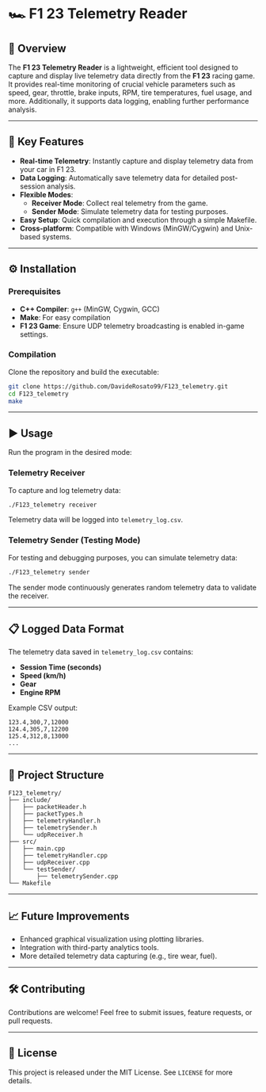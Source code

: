 # 🏎️ F1 23 Telemetry Reader

## 🚩 Overview

The **F1 23 Telemetry Reader** is a lightweight, efficient tool designed to capture and display live telemetry data directly from the **F1 23** racing game. It provides real-time monitoring of crucial vehicle parameters such as speed, gear, throttle, brake inputs, RPM, tire temperatures, fuel usage, and more. Additionally, it supports data logging, enabling further performance analysis.

---

## 🎯 Key Features

- **Real-time Telemetry**: Instantly capture and display telemetry data from your car in F1 23.
- **Data Logging**: Automatically save telemetry data for detailed post-session analysis.
- **Flexible Modes**:
  - **Receiver Mode**: Collect real telemetry from the game.
  - **Sender Mode**: Simulate telemetry data for testing purposes.
- **Easy Setup**: Quick compilation and execution through a simple Makefile.
- **Cross-platform**: Compatible with Windows (MinGW/Cygwin) and Unix-based systems.

---

## ⚙️ Installation

### Prerequisites

- **C++ Compiler**: `g++` (MinGW, Cygwin, GCC)
- **Make**: For easy compilation
- **F1 23 Game**: Ensure UDP telemetry broadcasting is enabled in-game settings.

### Compilation

Clone the repository and build the executable:

```bash
git clone https://github.com/DavideRosato99/F123_telemetry.git
cd F123_telemetry
make
```

---

## ▶️ Usage

Run the program in the desired mode:

### Telemetry Receiver

To capture and log telemetry data:

```bash
./F123_telemetry receiver
```

Telemetry data will be logged into `telemetry_log.csv`.

### Telemetry Sender (Testing Mode)

For testing and debugging purposes, you can simulate telemetry data:

```bash
./F123_telemetry sender
```

The sender mode continuously generates random telemetry data to validate the receiver.

---

## 📋 Logged Data Format

The telemetry data saved in `telemetry_log.csv` contains:

- **Session Time (seconds)**
- **Speed (km/h)**
- **Gear**
- **Engine RPM**

Example CSV output:

```
123.4,300,7,12000
124.4,305,7,12200
125.4,312,8,13000
...
```

---

## 🚧 Project Structure

```
F123_telemetry/
├── include/
│   ├── packetHeader.h
│   ├── packetTypes.h
│   ├── telemetryHandler.h
│   ├── telemetrySender.h
│   └── udpReceiver.h
├── src/
│   ├── main.cpp
│   ├── telemetryHandler.cpp
│   ├── udpReceiver.cpp
│   └── testSender/
│       ├── telemetrySender.cpp
└── Makefile
```

---

## 📈 Future Improvements

- Enhanced graphical visualization using plotting libraries.
- Integration with third-party analytics tools.
- More detailed telemetry data capturing (e.g., tire wear, fuel).

---

## 🛠️ Contributing

Contributions are welcome! Feel free to submit issues, feature requests, or pull requests.

---

## 📜 License

This project is released under the MIT License. See `LICENSE` for more details.